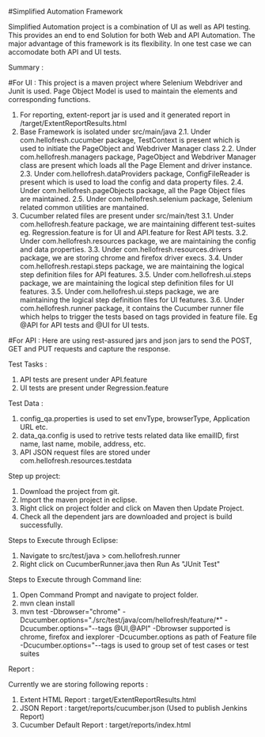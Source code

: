 #Simplified Automation Framework

Simplified Automation project is a combination of UI as well as API testing.
This provides an end to end Solution for both Web and API Automation.
The major advantage of this framework is its flexibility. In one test case we can accomodate both API and UI tests.

Summary :

#For UI  : This project is a maven project where Selenium Webdriver and Junit is used. Page Object Model is used to maintain the elements and corresponding functions.
1. For reporting, extent-report jar is used and it generated report in /target/ExtentReportResults.html
2. Base Framework is isolated under src/main/java
	2.1. Under com.hellofresh.cucumber package, TestContext is present which is used to initiate the PageObject and Webdriver Manager class
	2.2. Under com.hellofresh.managers package, PageObject and Webdriver Manager class are present which loads all the Page Element and driver instance.
	2.3. Under com.hellofresh.dataProviders package, ConfigFileReader is present which is used to load the config and data property files.
	2.4. Under com.hellofresh.pageObjects package, all the Page Object files are maintained.
	2.5. Under com.hellofresh.selenium package, Selenium related common utilities are mantained.
3. Cucumber related files are present under src/main/test
    3.1. Under com.hellofresh.feature package, we are maintaining different test-suites eg. Regression.feature is for UI and API.feature for Rest API tests.
	3.2. Under com.hellofresh.resources package, we are maintaining the config and data properties.
	3.3. Under com.hellofresh.resources.drivers package, we are storing chrome and firefox driver execs.
	3.4. Under com.hellofresh.restapi.steps package, we are maintaining the logical step definition files for API features.
	3.5. Under com.hellofresh.ui.steps package, we are maintaining the logical step definition files for UI features.
	3.5. Under com.hellofresh.ui.steps package, we are maintaining the logical step definition files for UI features.
	3.6. Under com.hellofresh.runner package, it contains the Cucumber runner file which helps to trigger the tests based on tags provided in feature file. Eg @API for API tests and @UI for UI tests.

#For API : Here are using rest-assured jars and json jars to send the POST, GET and PUT requests and capture the response.

Test Tasks :

1. API tests are present under API.feature
2. UI tests are present under Regression.feature

Test Data :
1. config_qa.properties is used to set envType, browserType, Application URL etc.
2. data_qa.config is used to retrive tests related data like emailID, first name, last name, mobile, address, etc.
3. API JSON request files are stored under com.hellofresh.resources.testdata

Step up project:

1. Download the project from git.
2. Import the maven project in eclipse.
3. Right click on project folder and click on Maven then Update Project.
4. Check all the dependent jars are downloaded and project is build successfully.

Steps to Execute through Eclipse:

1. Navigate to src/test/java > com.hellofresh.runner
2. Right click on CucumberRunner.java then Run As "JUnit Test"

Steps to Execute through Command line:

1. Open Command Prompt and navigate to project folder.
2. mvn clean install
3. mvn test -Dbrowser="chrome" -Dcucumber.options="./src/test/java/com/hellofresh/feature/*" -Dcucumber.options="--tags @UI,@API"
    -Dbrowser supported is chrome, firefox and iexplorer
	-Dcucumber.options as path of Feature file
	-Dcucumber.options="--tags is used to group set of test cases or test suites

Report :

Currently we are storing following reports :
1. Extent HTML Report : target/ExtentReportResults.html
2. JSON Report : target/reports/cucumber.json (Used to publish Jenkins Report)
3. Cucumber Default Report : target/reports/index.html

